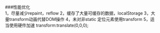 ###性能优化     
    1，尽量减少repaint，reflow
    2，缓存了大量可缓存的数据，localStorage
    3，大量transform动画代替DOM操作
    4，未对非static 定位元素使用transform
    5，适当使用硬件加速 transform:translate(0,0,0);

